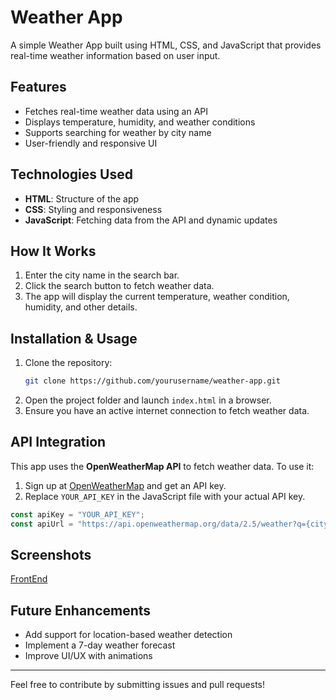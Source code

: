﻿# Weather App

A simple Weather App built using HTML, CSS, and JavaScript that provides real-time weather information based on user input.

## Features

- Fetches real-time weather data using an API
- Displays temperature, humidity, and weather conditions
- Supports searching for weather by city name
- User-friendly and responsive UI

## Technologies Used

- **HTML**: Structure of the app
- **CSS**: Styling and responsiveness
- **JavaScript**: Fetching data from the API and dynamic updates

## How It Works

1. Enter the city name in the search bar.
2. Click the search button to fetch weather data.
3. The app will display the current temperature, weather condition, humidity, and other details.

## Installation & Usage

1. Clone the repository:
   ```sh
   git clone https://github.com/yourusername/weather-app.git
   ```
2. Open the project folder and launch `index.html` in a browser.
3. Ensure you have an active internet connection to fetch weather data.

## API Integration

This app uses the **OpenWeatherMap API** to fetch weather data. To use it:

1. Sign up at [OpenWeatherMap](https://openweathermap.org/) and get an API key.
2. Replace `YOUR_API_KEY` in the JavaScript file with your actual API key.

```js
const apiKey = "YOUR_API_KEY";
const apiUrl = "https://api.openweathermap.org/data/2.5/weather?q={city}&appid=" + apiKey;
```

## Screenshots

[FrontEnd](https://openweathermap.org/)

## Future Enhancements

- Add support for location-based weather detection
- Implement a 7-day weather forecast
- Improve UI/UX with animations



---

Feel free to contribute by submitting issues and pull requests!

